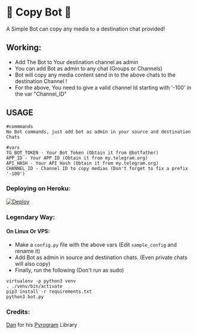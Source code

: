 # 📇 Copy Bot 📇
A Simple Bot can copy any media to a destination chat provided!

## Working:
- Add The Bot to Your destination channel as admin
- You can add Bot as admin to any chat (Groups or Channels)
- Bot will copy any media content send in to the above chats to the destination Channel !
- For the above, You need to give a valid channel Id starting with '-100' in the var "Channel_ID"

## USAGE
```
#commmands
No Bot commands, just add bot as admin in your source and destination Chats

#vars
TG_BOT_TOKEN - Your Bot Token (Obtain it from @botfather)
APP_ID - Your APP ID (Obtain it from my.telegram.org)
API_HASH - Your API Hash (Obtain it from my.telegram.org)
CHANNEL_ID - Channel ID to copy medias (Don't forget to fix a prefix '-100')
```

### Deploying on Heroku:

[![Deploy](https://www.herokucdn.com/deploy/button.svg)](https://heroku.com/deploy?template=https://github.com/MyoKo125/mkacopy)

### Legendary Way:
#### On Linux Or VPS:

- Make a ```config.py``` file with the above vars (Edit ```sample_config``` and rename it)
- Add Bot as admin in source and destination chats. (Even private chats will also copy)
- Finally, run the following (Don't run as sudo)

```
virtualenv -p python3 venv
. ./venv/bin/activate
pip3 install -r requirements.txt
python3 bot.py
```

### Credits:
[Dan](https://t.me/huskell) for his [Pyrogram](https://github.com/pyrogram/pyrogram) Library
